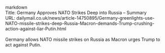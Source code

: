 markdown<br>Title: Germany Approves NATO Strikes Deep into Russia – Summary<br>URL: dailymail.co.uk/news/article-14750895/Germany-greenlights-use-NATO-missile-strikes-deep-Russia-Macron-demands-Trump-crushing-action-against-liar-Putin.html<br><br>Germany allows NATO missile strikes on Russia as Macron urges Trump to act against Putin.
